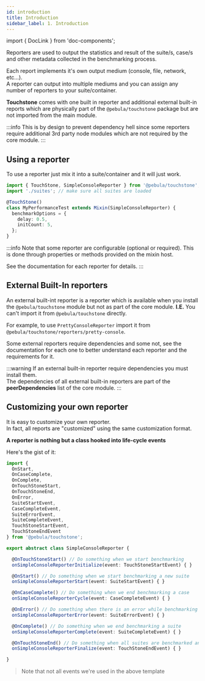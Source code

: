 ```yaml
---
id: introduction
title: Introduction
sidebar_label: 1. Introduction
---
```

import { DocLink } from 'doc-components';

Reporters are used to output the statistics and result of the suite/s, case/s and other metadata collected in the benchmarking process.

Each report implements it's own output medium (console, file, network, etc...).  
A reporter can output into multiple mediums and you can assign any number of reporters to your suite/container.

**Touchstone** comes with one built in reporter and additional external built-in reports which are
physically part of the `@pebula/touchstone` package but are not imported from the main module.

:::info
This is by design to prevent dependency hell since some reporters require additional 3rd party node modules which are not required by the core module.
:::

## Using a reporter

To use a reporter just mix it into a suite/container and it will just work.

```typescript
import { TouchStone, SimpleConsoleReporter } from '@pebula/touchstone';
import './suites'; // make sure all suites are loaded

@TouchStone()
class MyPerformanceTest extends Mixin(SimpleConsoleReporter) {
  benchmarkOptions = {
    delay: 0.5,
    initCount: 5,
  };
}
```

:::info
Note that some reporter are configurable (optional or required).
This is done through properties or methods provided on the mixin host.

See the documentation for each reporter for details.
:::

## External Built-In reporters

An external built-int reporter is a reporter which is available when you install the `@pebula/touchstone` module
but not as part of the core module. **I.E.** You can't import it from `@pebula/touchstone` directly.  

For example, to use <DocLink to="docs/reporters/pretty-console-reporter">`PrettyConsoleReporter`</DocLink> import it from `@pebula/touchstone/reporters/pretty-console`.

Some external reporters require dependencies and some not, see the documentation for each one to better understand each reporter and the requirements for it.

:::warning
If an external built-in reporter require dependencies you must install them.  
The dependencies of all external built-in reporters are part of the **peerDependencies** list of the core module.
:::

## Customizing your own reporter

It is easy to customize your own reporter.  
In fact, all reports are "customized" using the same customization format.

**A reporter is nothing but a class hooked into life-cycle events**

Here's the gist of it:

```typescript
import {
  OnStart,
  OnCaseComplete,
  OnComplete,
  OnTouchStoneStart,
  OnTouchStoneEnd,
  OnError,
  SuiteStartEvent,
  CaseCompleteEvent,
  SuiteErrorEvent,
  SuiteCompleteEvent,
  TouchStoneStartEvent,
  TouchStoneEndEvent
} from '@pebula/touchstone';

export abstract class SimpleConsoleReporter {

  @OnTouchStoneStart() // Do something when we start benchmarking
  onSimpleConsoleReporterInitialize(event: TouchStoneStartEvent) { }

  @OnStart() // Do something when we start benchmarking a new suite
  onSimpleConsoleReporterStart(event: SuiteStartEvent) { }

  @OnCaseComplete() // Do something when we end benchmarking a case
  onSimpleConsoleReporterCycle(event: CaseCompleteEvent) { }

  @OnError() // Do something when there is an error while benchmarking
  onSimpleConsoleReporterError(event: SuiteErrorEvent) { }

  @OnComplete() // Do something when we end benchmarking a suite
  onSimpleConsoleReporterComplete(event: SuiteCompleteEvent) { }

  @OnTouchStoneEnd() // Do something when all suites are benchmarked and we're about to end the process
  onSimpleConsoleReporterFinalize(event: TouchStoneEndEvent) { }

}
```

> Note that not all events we're used in the above template
